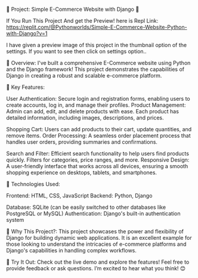 🚀 Project: Simple E-Commerce Website with Django 🛒

If You Run This Project And get the Preview! here is Repl Link: https://replit.com/@Pythonworlds/Simple-E-Commerce-Website-Python-with-Django?v=1

I have given a preview image of this project in the thumbnail option of the settings. If you want to see then click on settings option..

🔹 Overview:
I've built a comprehensive E-Commerce website using Python and the Django framework! 
This project demonstrates the capabilities of Django in creating a robust and scalable e-commerce platform.


🔹 Key Features:

User Authentication: Secure login and registration forms, enabling users to create accounts, log in, and manage their profiles.
Product Management: Admin can add, edit, and delete products with ease. Each product has detailed information, including images, descriptions, and prices.

Shopping Cart: Users can add products to their cart, update quantities, and remove items.
Order Processing: A seamless order placement process that handles user orders, providing summaries and confirmations.

Search and Filter: Efficient search functionality to help users find products quickly. Filters for categories, price ranges, and more.
Responsive Design: A user-friendly interface that works across all devices, ensuring a smooth shopping experience on desktops, tablets, and smartphones.

🔹 Technologies Used:

Frontend: HTML, CSS, JavaScript
Backend: Python, Django

Database: SQLite (can be easily switched to other databases like PostgreSQL or MySQL)
Authentication: Django's built-in authentication system

🔹 Why This Project?:
This project showcases the power and flexibility of Django for building dynamic web applications. 
It is an excellent example for those looking to understand the intricacies of e-commerce platforms and Django's capabilities in handling complex workflows.

🔹 Try It Out:
Check out the live demo and explore the features! Feel free to provide feedback or ask questions. I’m excited to hear what you think! 😊

